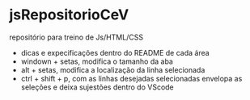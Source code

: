 # jsRepositorioCeV
repositório para treino de Js/HTML/CSS
- dicas e expecificações dentro do README de cada área
- windown + setas, modifica o tamanho da aba
- alt + setas, modifica a localização da linha selecionada
- ctrl + shift + p, com as linhas desejadas selecionadas envelopa as seleções e deixa sujestões dentro do VScode